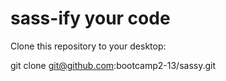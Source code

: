 # sass-ify your code
Clone this repository to your desktop:

git clone git@github.com:bootcamp2-13/sassy.git
